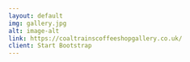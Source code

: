 ```yaml
---
layout: default
img: gallery.jpg
alt: image-alt
link: https://coaltrainscoffeeshopgallery.co.uk/
client: Start Bootstrap
---
```

